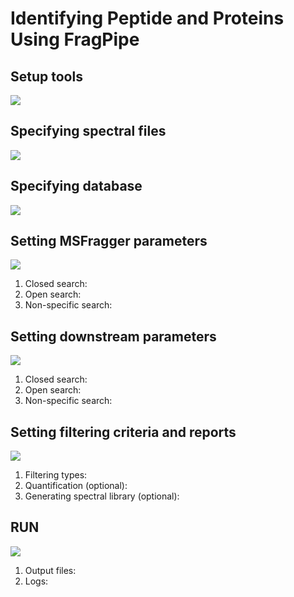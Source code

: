 # Identifying Peptide and Proteins Using FragPipe
## Setup tools
![](https://raw.githubusercontent.com/Nesvilab/MSFragger/tutorial/images/1.jpg)


## Specifying spectral files
![](https://raw.githubusercontent.com/Nesvilab/MSFragger/tutorial/images/2.jpg)


## Specifying database
![](https://raw.githubusercontent.com/Nesvilab/MSFragger/tutorial/images/3.jpg)

## Setting MSFragger parameters
![](https://raw.githubusercontent.com/Nesvilab/MSFragger/tutorial/images/5.jpg)
1. Closed search: <balabala>
2. Open search: <balabala>
3. Non-specific search: <balabala>

## Setting downstream parameters
![](https://raw.githubusercontent.com/Nesvilab/MSFragger/tutorial/images/6.jpg)
1. Closed search: <balabala>
2. Open search: <balabala>
3. Non-specific search: <balabala>

## Setting filtering criteria and reports
![](https://raw.githubusercontent.com/Nesvilab/MSFragger/tutorial/images/7.jpg)
1. Filtering types: <balabala>
2. Quantification (optional): <balabala>
3. Generating spectral library (optional): <balabala>

## RUN
![](https://raw.githubusercontent.com/Nesvilab/MSFragger/tutorial/images/8.jpg)
1. Output files: <balabala>
2. Logs: <balabala>